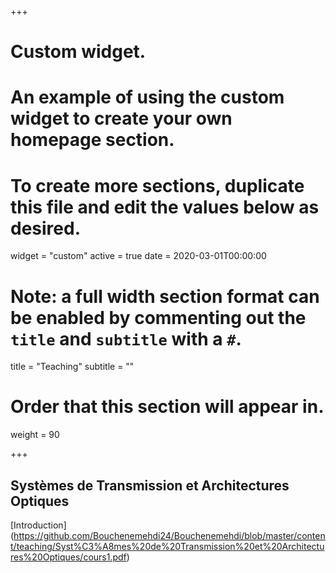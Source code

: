 +++
# Custom widget.
# An example of using the custom widget to create your own homepage section.
# To create more sections, duplicate this file and edit the values below as desired.
widget = "custom"
active = true
date = 2020-03-01T00:00:00

# Note: a full width section format can be enabled by commenting out the `title` and `subtitle` with a `#`.
title = "Teaching"
subtitle = ""

# Order that this section will appear in.
weight = 90

+++
## Systèmes de Transmission et Architectures Optiques
[Introduction]
(https://github.com/Bouchenemehdi24/Bouchenemehdi/blob/master/content/teaching/Syst%C3%A8mes%20de%20Transmission%20et%20Architectures%20Optiques/cours1.pdf)
</br>

